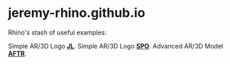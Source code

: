 # jeremy-rhino.github.io
 
Rhino's stash of useful examples:

Simple AR/3D Logo **[JL](https://jeremy-rhino.github.io/lablogo)**.
Simple AR/3D Logo **[SPO](https://jeremy-rhino.github.io/spologo)**.
Advanced AR/3D Model **[AFTR](https://jeremy-rhino.github.io/aftr)**.
